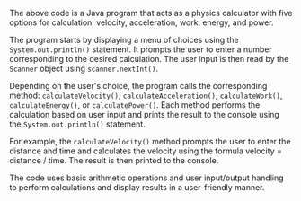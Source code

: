 The above code is a Java program that acts as a physics calculator with five options for calculation: velocity, acceleration, work, energy, and power. 

The program starts by displaying a menu of choices using the `System.out.println()` statement. It prompts the user to enter a number corresponding to the desired calculation. The user input is then read by the `Scanner` object using `scanner.nextInt()`.

Depending on the user's choice, the program calls the corresponding method: `calculateVelocity()`, `calculateAcceleration()`, `calculateWork()`, `calculateEnergy()`, or `calculatePower()`. Each method performs the calculation based on user input and prints the result to the console using the `System.out.println()` statement.

For example, the `calculateVelocity()` method prompts the user to enter the distance and time and calculates the velocity using the formula velocity = distance / time. The result is then printed to the console.

The code uses basic arithmetic operations and user input/output handling to perform calculations and display results in a user-friendly manner.
